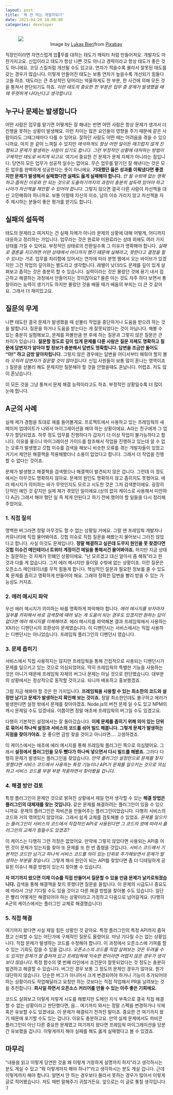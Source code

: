 ```yaml
---
layout: post
title: '욕 안 먹는 개발자되기'
date: 2021-04-20 10:00:00
categories: developer
---
```

<figure>
<img src="https://user-images.githubusercontent.com/389021/115319970-e5b91380-a1bb-11eb-9dfe-a02d11601573.jpg">
<figcaption><center>Image by <a href="https://pixabay.com/users/lukasbieri-4664461/?utm_source=link-attribution&utm_medium=referral&utm_campaign=image&utm_content=2838945">Lukas Bieri</a>from <a href="https://pixabay.com/?utm_source=link-attribution&utm_medium=referral&utm_campaign=image&utm_content=2838945">Pixabay</a></center></figcaption>
</figure>

직장인이라면 자연스럽게 업무를 대하는 태도가 캐릭터 처럼 만들어져요. 개발자도 마찬가지고요. 신입이라고 태도가 항상 나쁜 것도 아니고 경력이라고 항상 태도가 좋은 것도 아니에요. 코딩 스킬처럼 개선될 수도 있고요. 연차가 적을수록 몰라서 잘못된 태도를 갖는 경우가 많습니다. 이렇게 만들어진 태도는 보통 연차가 높을수록 개선되기 힘들다고들 하죠. 태도라는 큰 추상적인 덩어리는 억울하게도 한 부분, 한 사건에 의해 모든 것을 퉁쳐서 판단되기도 하죠. *이런 태도의 중요한 한 부분은 업무 중 문제가 발생했을 때에 뚜렷하게 나타난다고 생각합니다.*

## 누구나 문제는 발생합니다

어떤 사람은 업무를 맡기면 어떻게든 잘 해내는 반면 어떤 사람은 항상 문제가 생겨서 더 진행을 못하는 상황이 발생해요. 이런 차이는 많은 요인들이 영향을 주기 때문에 같은 사람이라도 그때그때마다 다를 수 있어요. 잘하던 사람도 어떤 때는 어려움을 겪을 수 있으니까요. 마치 운 같이 느껴질 수 있지만 *애석하게도 항상 어떤 일이든 매끄럽지 않게 진행되고 문제가 발생하는 사람이 있기도 합니다. 그런 부정적인 상황에 대처하는 방법이 구체적인 태도로 비치게 되고요.*  여기서 중요한 건 문제가 문제 자체가 아니라는 점입니다. 당연히 모든 업무가 성공적 일수는 없어요. 무슨 업무를 맡기던 잘 해낸다는 것은 모든 업무를 완벽하게 성공한다는 뜻이 아니에요. **기대했던 옳은 성과를 이뤄냈다면 좋겠지만 문제가 발생해서 실패했다면 실패도 옳게 실패해야 합니다.** *안 될 수밖에 없는 명확하고 좁혀진 이유와 안 되는 것으로 도출하기까지의 과정이 충분히 설득력 있어야 하고 나아가 차선책을 제안할 수 있어야 합니다.*  그렇지 않으면 결국 다른 사람이 차선책을 대신 고민해줘야 하니까요.  보통 이럴때 자신의 이슈, 남의 이슈 가리지 않고 차선책을 자주 제시하는 분들이 좋은 평가를 받기도 합니다.

## 실패의 설득력

태도의 문제라고 여겨지는 건 실패 자체가 아니라 문제의 상황에 대해 어떻게, 어디까지 대응하고 정리하는 가입니다. 업무라는 것은 완료와 미완료라는 상태 외에도 여러 가지 상태를 가질 수 있어요. 부정적인 상태로의 전환일수록 그 이유가 명확해야 합니다. *실패로 결론을 지으려면 어떤 상태에서 어디까지 했기 때문에 실패라고, 못한다고 결정을 할 수 있냐는 거죠.* 업무를 처리함에 있어서는 연차에 따라 분명 짬에서 오는 바이브가 있겠지만 그건 작업의 깊이와는 별도라고 생각합니다.  래밸이 낮더라도 문제를 깊이 있게 살펴보고 좁히는 것은 충분히 할 수 있습니다. 실력이라는 것은 몰랐던 것에 용기 내서 접근하고 해결하는 과정에서 만들어지는 것이잖아요? 물론 아는 것도 자주 하다 보면서 통찰이라는 능력이 생기기도 하지만 몰랐던 것을 배울 때가 배움의 부피는 더 큰 것 같아요. 그래서 더 재미있고요.

## 질문의 무게

나쁜 태도란 결국 문제가 발생했을 때 섣불리 작업을 중단하거나 도움을 받으려 하는 것을 말합니다. 질문을 하거나 도움을 받는다는 게 잘못되었다는 것이 아닙니다. 해볼 수 있는 충분히 실험해보고, 문제를 파볼만큼 판 후에 하는 질문과 그렇지 않은 질문은 큰 차이가 있습니다. **질문할 정도로 깊이 있게 문제를 다룬 사람은 질문 자체도 명확하고 질문에 답변자가 알아야 할 정보가 충분해서 답변도 명확합니다. 답변을 조금만 들어도 “아!” 하고 금방 알아차립니다.** 그렇지 않은 경우에는 답변을 어디서부터 해줘야 할지 몰라 *오히려 답변자가 질문할 것이 많아집니다.* 신입 사원들이 보통 많이 혼나는 영역이죠 :) 질문을 섣불리 해도 문제지만 질문해야 할 것을 안했을때도 혼납니다. 어렵죠. 저도 많이 혼났습니다.

이 모든 것을 그냥 퉁쳐서 문제 해결 능력이라고도 하죠. 부정적인 상황일수록 더 많이 눈에 띕니다.

## A군의 사례

실제 제가 경험을 토대로 예를 들어볼게요. 프로젝트에서 사용하고 있는 프레임웍의 새 메이저 업데이트가 나와서 마이그레이션을 해야 하는 상황이에요. A라는 친구에게 그 업무가 할당되었죠. 하루 정도 업무를 진행하다가 갑자기 더 이상 작업이 불가능하다고 합니다. 이유를 물으니 마이그레이션 가이드를 참조해서 작업을 진행하고 있는데 알 수 없는 오류가 발생했고 깃헙 이슈를 검색을 해보니 비슷한 오류를 겪는 개발자들이 있었고 거기서 제안된 해결책을 적용해봤더니 소용이 없었다고 합니다. 그래서 더 작업을 진행할 수 없다는 것이죠.

문제가 발생했고 해결책을 검색했으나 해결책이 발견되지 않은 겁니다. 그런데 이 정도에서는 아무것도 명확하지 않아요. 문제의 원인도 명확하지 않고 좁히지도 못했어요. 에러 메시지가 의미하는 바가 무엇인지도 모르고 시도한 것은 그저 검색뿐이에요. 굉장히 단적인 예인 것 같지만 실제 제가 겪었던 일이에요.(상의 없이 케이스로 사용해서 미안하다 A군) 그래서 해야 했던 일 즉 제게 안된다고 하기 전에 했어야 할 일들을  다시 정리해 주었어요.

### 1. 직접 질의

명백한 버그라면 정말 아무것도 할 수 없는 상황일 거에요. 그럴 땐 프레임웍 개발자나 커뮤니티에 직접 물어봐야죠. 깃헙 이슈로 직접 질문을 해봤는지 물어보니 그러진 않았다고 합니다.  사실 이것도 문제입니다. **정말 해결하고 싶은데 도무지 원인을 못 찾겠다면 깃헙 이슈건 메인테이너 트위터 계정이건 메일을 통해서건 물어봐야죠.** 하지만 지금 상태는 질문하는 것 자체가 민폐인 상황이에요. “난 모르겠고 대신 알아서 좀 해줘”라고 한 것과 다를 게 없습니다.  그저 에러 메시지만 들이밀 수밖에 없는 상황이죠. 이런 질문은 오픈소스 메인테이너를 무척 힘들게 합니다. 핵심적인 질문과 필요한 정보를 줄 수 있도록 문제를 좁히고 명확하게 만들어야 해요. 그래야 정확한 답변을 빨리 받을 수 있는 가능성도 커지죠.

### 2. 에러 메시지 파악

우선 에러 메시지가 의미하는 바를 명확하게 파악해야 합니다. *에러 메시지를 보자마자 일부를 카피해서 바로 검색창에 때려 넣는 게 도움이 되는 경우도 있겠지만 원하는 답이 없다면 에러 메시지를 이해해야죠.* 에러 메시지를 파악해본 결과 프레임웍에서 사용하는 XX라는 디펜던시의 호환성이 문제였습니다. 이 디펜던시는 서비스에서는 직접 사용하는 디펜던시는 아니었습니다. 프레임웍 플러그인의 디펜던시 였습니다.

### 3. 문제 좁히기

서비스에서 직접 사용하지는 않지만  프레임웍을 통해 간접적으로 사용되는 디펜던시가 문제를 일으키고 있는 것으로 의심되었어요.  딱히 프레임웍의 특별한 기능을 사용하는 것은 아니기 때문에 프레임웍 자체의 버그나 문제는 아닐 것으로 판단했습니다. 대부분의 상황에서는 정상적으로 동작할 것이고요. 되니까 배포하고 홍보했겠죠.

그럼 지금 해봐야 할 것은 한 가지입니다. **프레임웍을 사용할 수 있는 최소한의 코드와 설정만 남기고 문제가 발생하는지 확인해 보는 것이죠.**  정말 최소한인데도 불구하고 에러가 발생한다면 설정 밖에서 문제를 찾아야겠죠. Node.js의 버전 문제 일 수도 있고 NPM의 캐시 문제일 수도 있겠네요. 이쯤이면 정말 애초에 프레임웍의 버그일 수도 있겠고요.

다행히 기본적인 설정에서는 잘 돌아갔습니다. **이제 문제를 좁히기 위해 의미 있는 단위로 묶어서 하나씩 설정과 서비스의 코드를 섞어 빌드 해봅니다. 그렇게 문제가 발생하는 지점을 찾아가야죠.** 운 좋으면 금방 찾을 것이고 아니라면…. 고생하겠죠.

이 케이스에서는 애초에 에러 메시지를 통해 프레임웍 플러그인 쪽으로 의심됐어요. 그래서 **설정에서 플러그인을 모두 뺐다가 하나씩 넣으면서 다시 빌드를 해봤죠.**  그러다 다행히 문제가 발생되는 플러그인을 찾았습니다. *만약 플러그인 설정만으로 문제를 찾지 못했다면 서비스 코드에서 사용하는 특정 기능이나 API가 문제를 일으키는 것으로 의심하고 서비스 코드를 부분 부분 적용하면서 찾아봤을 겁니다.*

### 4. 해결 방안 검토

특정 플러그인이 문제인 것으로 밝혀진 상황에서 제일 먼저 생각할 수 있는 **해결 방법은 플러그인의 대체재를 찾는 것입니다.** 같은 문제를 해결하려는 플러그인이 있을 수 있으니까요. 문제의 플러그인은 파비콘을 만들어주는 플러그인이었습니다. 다행히 서비스의 코드와 거의 엮여있지 않았어요. 그래서 쉽게 교체를 검토해볼 수 있었죠. *문제를 일으키는 플러그인이 서비스의 코드에서 직접적인 API로 사용된다면 그 코드의 양에 따라서 플러그인의 교체가 힘들수도 있겠죠?*

 이 케이스는 다행히 그런 걱정은 없었어요. 만약에 그렇지 않았다면 사용되는 API중 어떤 것이 문제가 있는지를 찾아 또 문제를 또 한 번 좁혔을 것입니다.  *서비스 코드에서 기본적인 코드만 남기고 하나씩 서비스 코드를 의미 있는 단위로 추가해보면서 문제가 발생하는 부분을 찾습니다.* 그렇게 해서 원인이 되는 API를 찾았다면 좀 더 디테일하게 공유된 이슈나 해결 방법이 있는지 찾아볼 수 있습니다.

 **자 여기까지 왔으면 이제 이슈를 직접 만들어서 질문할 수 있을 만큼 문제가 날카로워졌습니다.** 검색을 통해 해결책을 찾지 못했다면 질문을 올립니다. 이 문제의 시급도나 중요도에 따라서 그냥 기다릴 수도 있을 것이고 다른 해결 방법을 찾아볼 수도 있습니다. 일단은 빨리 어떻게든 해결되어야 하는 상황이라고 가정하고 다음으로 넘어갈게요. (다행히 A군의 케이스에서는 플러그인 교체로 해결했습니다)

### 5. 직접 해결

여기까지 왔다면 사실 제일 힘든 상황인 것 같아요.  특정 플러그인의 특정 API까지 좁혀졌고 신뢰할 수 있는 어딘가에 구체적인 질문도 올렸어요. 마냥 기다릴 수는 없는 상황입니다. 직접 문제가 발생하는 코드를 수정해야 합니다. 이 과정에서 오픈소스에 기여를 할 수 있는 기회도 잡을 수 있을 겁니다. *오픈소스의 코드를 직접 살펴보는 것은 두려울 수도 있지만 문제가 잘 좁혀져 있고 프레임웍에 익숙한 편이라면 어렵지 않은 경우가 생각보다 많습니다.*  특정 함수의 몇 번째 라인에서 조건문이 잘못되었다는 것 정도는 충분히 발견하고 해결할 수 있습니다. 버그인 경우 보통 그 정도의 문제인 경우가 많아요. 뭔가 대단하지 않습니다. 단순한 버그가 아니어서 크게 변경되어야 하거나 기능이 추가되어야 하는 상황이라도 작업해달라고 요청만 하는 것보다는 직접 작업해서 PR을 날려보는 것을 추천합니다. **회사일 하면서 오픈소스 커리어를 만들 수 있는 아주 좋은 기회에요.**

코드도 살펴보고 이렇게 저렇게 시도를 해봤지만 도메인 지식 부족으로 결국 직접 해결할 수 없는 상황이라고 판단했다면,  음… 여기까지 와서는 정말 스펙을 변경하거나 삭제 혹은 유보할 수도 있겠네요. 이 문제가 해결되기 전까진 말이죠.  중요한 건 여기까지 왔기 때문에 포기할 수도 있는 겁니다. 이유도 충분하고요. 만약 실제 문제에서도 파비콘 플러그인이 아닌 다른 중요한 문제였고 여기까지 왔다면 프레임웍 마이그레이션을 당분간 유보했을 겁니다. 이렇게까지 해야 실패를 해도 옳게 실패했다고 볼 수 있겠죠.

## 마무리

“내용을 읽고 이렇게 당연한 것을 왜 이렇게 거창하게 설명까지 하지”라고 생각하시는 분도 계실 수 있고 “뭐 이렇게까지 해야 하나?”라고 생각하시는 분도 계실 겁니다. 근데 이렇게까지 해야 합니다.  알면서 안 하는 경우보다 몰라서 못하는 경우가 많아서 이렇게 글로 적어봤습니다. 저도 매번 말해주기 귀찮거든요. 앞으로는 이 글로 퉁칠 생각입니다. :)
